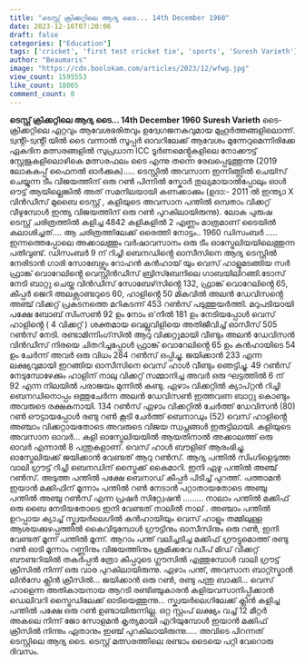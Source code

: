 ```yaml
---
title: "ടെസ്റ്റ് ക്രിക്കറ്റിലെ ആദ്യ ടൈ... 14th December 1960"
date: 2023-12-16T07:20:06
draft: false
categories: ["Education"]
tags: ['cricket', 'first test cricket tie', 'sports', 'Suresh Varieth']
author: "Beaumaris"
image: "https://cdn.boolokam.com/articles/2023/12/wfwg.jpg"
view_count: 1595553
like_count: 18065
comment_count: 0
---
```


**ടെസ്റ്റ് ക്രിക്കറ്റിലെ ആദ്യ ടൈ... 14th December 1960** **Suresh Varieth** ടൈ- ക്രിക്കറ്റിലെ ഏറ്റവും ആവേശഭരിതവും ഉദ്വേഗജനകവുമായ മുഹൂർത്തങ്ങളിലൊന്ന്. ട്വൻ്റി-ട്വൻ്റി യിൽ ടൈ വന്നാൽ സൂപ്പർ ഓവറിലേക്ക് ആവേശം മുന്നേറുമെന്നിരിക്കേ ഏകദിന മത്സരങ്ങളിൽ സുപ്രധാന ICC ടൂർണമെൻ്റുകളിലെ നോക്കൗട്ട് സ്റ്റേജുകളിലൊഴികെ മത്സരഫലം ടൈ എന്നു തന്നെ രേഖപ്പെടുത്തുന്നു (2019 ലോകകപ്പ് ഫൈനൽ ഓർക്കുക)..... ടെസ്റ്റിൽ അവസാന ഇന്നിങ്ങ്സിൽ ചെയ്സ് ചെയ്യുന്ന ടീം വിജയത്തിന് ഒരു റൺ പിന്നിൽ സ്കോർ തുല്യമായാൽപ്പോലും ഓൾ ഔട്ട് ആയില്ലെങ്കിൽ അത് സമനിലയായി കണക്കാക്കും (ഉദാ:- 2011 ൽ ഇന്ത്യാ X വിൻഡീസ് മുബൈ ടെസ്റ്റ് , കളിയുടെ അവസാന പന്തിൽ ഒമ്പതാം വിക്കറ്റ് വീഴുമ്പോൾ ഇന്ത്യ വിജയത്തിന് ഒരു റൺ പുറകിലായിരുന്നു). ലോക പുരുഷ ടെസ്റ്റ് ചരിത്രത്തിൽ കളിച്ച 4842 കളികളിൽ 2 എണ്ണം മാത്രമാണ് ടൈയിൽ കലാശിച്ചത്.... ആ ചരിത്രത്തിലേക്ക് ഒരെത്തി നോട്ടം.. 1960 ഡിസംബർ ..... ഇന്നത്തെപ്പോലെ അക്കാലത്തും വർഷാവസാനം ഒരു ടീം ഓസ്ട്രേലിയയിലെത്തുന്ന പതിവുണ്ട്. ഡിസംബർ 9 ന് റിച്ചി ബെനഡിൻ്റെ ഓസീസിനെ ആദ്യ ടെസ്റ്റിൽ നേരിടാൻ ഗാരി സോബേഴ്സും റോഹൻ കൻഹായ് യും വെസ് ഹാളുമടങ്ങിയ സർ ഫ്രാങ്ക് വൊറേലിൻ്റെ വെസ്റ്റിൻഡീസ് ബ്രിസ്ബേനിലെ ഗാബയിലിറങ്ങി.ടോസ് നേടി ബാറ്റു ചെയ്ത വിൻഡീസ് സോബേഴ്‌സിൻ്റെ 132, ഫ്രാങ്ക് വൊറേലിൻ്റെ 65, കീപ്പർ ജെറി അലക്സാണ്ടറുടെ 60, ഹാളിൻ്റെ 50 മികവിൽ അലൻ ഡേവിസൻ്റെ അഞ്ച് വിക്കറ്റ് പ്രകടനത്തെ മറികടന്ന് 453 റൺസ് പടുത്തുയർത്തി. മറുപടിയായി പക്ഷേ ബോബ് സിംസൺ 92 ഉം നോം ഒ'നീൽ 181 ഉം നേടിയപ്പോൾ വെസ് ഹാളിൻ്റെ ( 4 വിക്കറ്റ് ) ശക്തമായ വെല്ലുവിളിയെ അതിജീവിച്ച് ഓസീസ് 505 റൺസ് നേടി. രണ്ടാമിന്നിംഗ്‌സിൽ ആറു വിക്കറ്റുമായി വീണ്ടും അലൻ ഡേവിസൻ വിൻഡീസ് നിരയെ ചിതറിച്ചപ്പോൾ ഫ്രാങ്ക് വൊറേലിൻ്റെ 65 ഉം കൻഹായിടെ 54 ഉം ചേർന്ന് അവർ ഒരു വിധം 284 റൺസ് ഒപ്പിച്ചു. ജയിക്കാൻ 233 എന്ന ലക്ഷ്യവുമായി ഇറങ്ങിയ ഓസീസിനെ വെസ് ഹാൾ വീണ്ടും ഞെട്ടിച്ചു. 49 റൺസ് നേടുമ്പോഴേക്കും ഹാളിന് നാലു വിക്കറ്റ് സമ്മാനിച്ച അവർ ഒരു ഘട്ടത്തിൽ 6 ന് 92 എന്ന നിലയിൽ പരാജയം മുന്നിൽ കണ്ടു. ഏഴാം വിക്കറ്റിൽ ക്യാപ്റ്റൻ റിച്ചി ബെനഡിനൊപ്പം ഒത്തുചേർന്ന അലൻ ഡേവിസൺ ഇത്തവണ ബാറ്റു കൊണ്ടും അവരുടെ രക്ഷകനായി. 134 റൺസ് ഏഴാം വിക്കറ്റിൽ ചേർത്ത് ഡേവിസൻ (80) റൺ ഔട്ടായപ്പോൾ രണ്ടു റൺ കൂടി ചേർത്ത് ബെനാഡും (52) വെസ് ഹാളിൻ്റെ അഞ്ചാം വിക്കറ്റായതോടെ അവരുടെ വിജയ സ്വപ്നങ്ങൾ ഇരുട്ടിലായി. കളിയുടെ അവസാന ഓവർ... കളി ഓസ്ട്രേലിയയിൽ ആയതിനാൽ അക്കാലത്ത് ഒരു ഓവർ എന്നാൽ 8 പന്തുകളാണ്. വെസ് ഹാൾ ബൗളിങ് ആരംഭിച്ചു. ഓസ്ട്രേലിയക്ക് ജയിക്കാൻ വേണ്ടത് ആറു റൺസ്. ആദ്യ പന്തിൽ സിംഗിളെടുത്ത വാലി ഗ്രൗട്ട് റിച്ചി ബെനഡിന് സ്ട്രൈക്ക് കൈമാറി. ഇനി ഏഴു പന്തിൽ അഞ്ച് റൺസ്. അടുത്ത പന്തിൽ പക്ഷേ ബെനാഡ് കീപ്പർ പിടിച്ച് പുറത്ത്. പത്താമൻ ഇയാൻ മക്കിഫിന് മൂന്നാം പന്തിൽ റൺ നേടാൻ പറ്റാതായതോടെ അഞ്ചു പന്തിൽ അഞ്ചു റൺസ് എന്ന പ്രഷർ സിറ്റ്വേഷൻ ......... നാലാം പന്തിൽ മക്കിഫ് ഒരു ബൈ നേടിയതോടെ ഇനി വേണ്ടത് നാലിൽ നാല് . അഞ്ചാം പന്തിൽ ഉറപ്പായ ക്യാച്ച് സ്ക്വയർലെഗിൽ കൻഹായിയും വെസ് ഹാളും തമ്മിലുള്ള ആശയക്കുഴപ്പത്തിൽ കൈവിടുമ്പോൾ ഗ്രൗട്ടിനും ഓസീസിനും ഒരു റൺ, ഇനി വേണ്ടത് മൂന്ന് പന്തിൽ മൂന്ന്. ആറാം പന്ത് വലിച്ചടിച്ച മക്കിഫ് ഗ്രൗട്ടുമൊത്ത് രണ്ടു റൺ ഓടി മൂന്നാം റണ്ണിനും വിജയത്തിനും ശ്രമിക്കവേ ഡീപ് മിഡ് വിക്കറ്റ് ബൗണ്ടറിയിൽ തകർപ്പൻ ത്രോ കീപ്പറുടെ ഗ്ലൗസിൽ എത്തുമ്പോൾ വാലി ഗ്രൗട്ട് ക്രീസിൽ നിന്ന് ഒരു വാര പുറകിലായിരുന്നു. ഏഴാം പന്ത്, അവസാന ബാറ്റ്സ്മാൻ ലിൻസേ ക്ലിൻ ക്രീസിൽ... ജയിക്കാൻ ഒരു റൺ, രണ്ടു പന്തു ബാക്കി... വെസ് ഹാളെന്ന അതികായനായ ആറടി രണ്ടിഞ്ചുകാരൻ കളിയവസാനിപ്പിക്കാൻ ഡെലിവറി സ്ട്രൈഡിലേക്ക് ഓടിയെത്തുന്നു... സ്ക്വയർലെഗിലേക്ക് ക്ലിൻ കളിച്ച പന്തിൽ പക്ഷേ ഒരു റൺ ഉണ്ടായിരുന്നില്ല. ഒറ്റ സ്റ്റംപ് ലക്ഷ്യം വച്ച് 12 മീറ്റർ അകലെ നിന്ന് ജോ സോളമൻ കൃത്യമായി എറിയുമ്പോൾ ഇയാൻ മക്കിഫ് ക്രീസിൽ നിന്നും ഏതാനും ഇഞ്ച് പുറകിലായിരുന്നു..... അവിടെ പിറന്നത് ടെസ്റ്റിലെ ആദ്യ ടൈ. ടെസ്റ്റ് മത്സരത്തിലെ രണ്ടാം ടൈയെ പറ്റി വേറൊരു ദിവസം.
